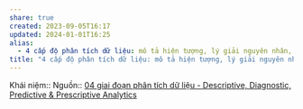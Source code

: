 ```yaml
---
share: true
created: 2023-09-05T16:17
updated: 2024-01-01T16:25
alias:
  - 4 cấp độ phân tích dữ liệu: mô tả hiện tượng, lý giải nguyên nhân, dự đoán kết quả, đề xuất hành động
title: "4 cấp độ phân tích dữ liệu: mô tả hiện tượng, lý giải nguyên nhân, dự đoán kết quả, đề xuất hành động"
---
```

Khái niệm:: 
Nguồn:: [04 giai đoạn phân tích dữ liệu - Descriptive, Diagnostic, Predictive & Prescriptive Analytics](https://blog.tomorrowmarketers.org/giai-doan-phan-tich-du-lieu/)